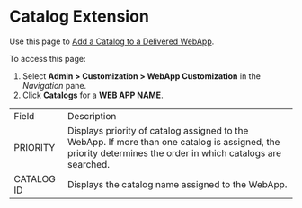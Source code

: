 # Catalog Extension

<div class="use">

Use this page to
[](../Use_Cases/Add%20a%20Catalog%20to%20a%20Delivered%20WebApp.htm)
[Add a Catalog to a Delivered
WebApp](../Use_Cases/Add%20a%20Catalog%20to%20a%20Delivered%20WebApp.htm).

</div>

To access this page:

1.  Select **Admin \> Customization \> WebApp Customization** in the
    *Navigation* pane.
2.  Click **Catalogs** for a **WEB APP
NAME**.

|            |                                                                                                                                                              |
| ---------- | ------------------------------------------------------------------------------------------------------------------------------------------------------------ |
| Field      | Description                                                                                                                                                  |
| PRIORITY   | Displays priority of catalog assigned to the WebApp. If more than one catalog is assigned, the priority determines the order in which catalogs are searched. |
| CATALOG ID | Displays the catalog name assigned to the WebApp.                                                                                                            |
